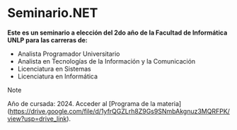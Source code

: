 # Seminario.NET

**Este es un seminario a elección del 2do año de la Facultad de Informática UNLP para las carreras de:**

* Analista Programador Universitario
* Analista en Tecnologías de la Información y la Comunicación
* Licenciatura en Sistemas
* Licenciatura en Informática

>[!NOTE]
>Año de cursada: 2024.
>Acceder al [Programa de la materia] (https://drive.google.com/file/d/1yfrQGZLrh8Z9Gs9SNmbAkgnuz3MQRFPK/view?usp=drive_link).

